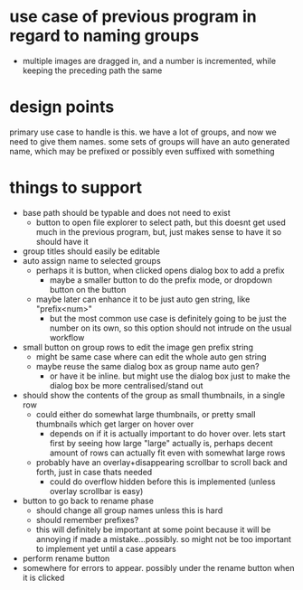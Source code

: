 # use case of previous program in regard to naming groups
- multiple images are dragged in, and a number is incremented, while keeping the preceding path the same

# design points
primary use case to handle is this. we have a lot of groups, and now we need to give them names. some sets of groups will have an auto generated name, which may be prefixed or possibly even suffixed with something

# things to support
- base path should be typable and does not need to exist
    - button to open file explorer to select path, but this doesnt get used much in the previous program, but, just makes sense to have it so should have it
- group titles should easily be editable
- auto assign name to selected groups
    - perhaps it is button, when clicked opens dialog box to add a prefix
        - maybe a smaller button to do the prefix mode, or dropdown button on the button
    - maybe later can enhance it to be just auto gen string, like "prefix\<num\>"
        - but the most common use case is definitely going to be just the number on its own, so this option should not intrude on the usual workflow
- small button on group rows to edit the image gen prefix string
    - might be same case where can edit the whole auto gen string
    - maybe reuse the same dialog box as group name auto gen?
        - or have it be inline. but might use the dialog box just to make the dialog box be more centralised/stand out
- should show the contents of the group as small thumbnails, in a single row
    - could either do somewhat large thumbnails, or pretty small thumbnails which get larger on hover over
        - depends on if it is actually important to do hover over. lets start first by seeing how large "large" actually is, perhaps decent amount of rows can actually fit even with somewhat large rows
    - probably have an overlay+disappearing scrollbar to scroll back and forth, just in case thats needed
        - could do overflow hidden before this is implemented (unless overlay scrollbar is easy)
- button to go back to rename phase
    - should change all group names unless this is hard
    - should remember prefixes?
    - this will definitely be important at some point because it will be annoying if made a mistake...possibly. so might not be too important to implement yet until a case appears
- perform rename button
- somewhere for errors to appear. possibly under the rename button when it is clicked